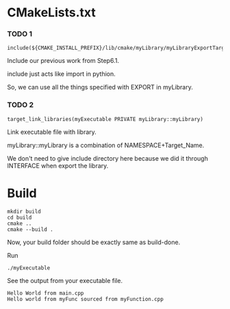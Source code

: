 # CMakeLists.txt

### TODO 1
```
include(${CMAKE_INSTALL_PREFIX}/lib/cmake/myLibrary/myLibraryExportTarget.cmake)
```
Include our previous work from Step6.1.

include just acts like import in pythion.

So, we can use all the things specified with EXPORT in myLibrary.

### TODO 2
```
target_link_libraries(myExecutable PRIVATE myLibrary::myLibrary)
```
Link executable file with library.

myLibrary::myLibrary is a combination of NAMESPACE+Target_Name.

We don't need to give include directory here because we did it through INTERFACE when export the library.

# Build
```
mkdir build
cd build
cmake ..
cmake --build .
```
Now, your build folder should be exactly same as build-done.

Run
```
./myExecutable
```
See the output from your executable file.
```
Hello World from main.cpp
Hello world from myFunc sourced from myFunction.cpp
```
